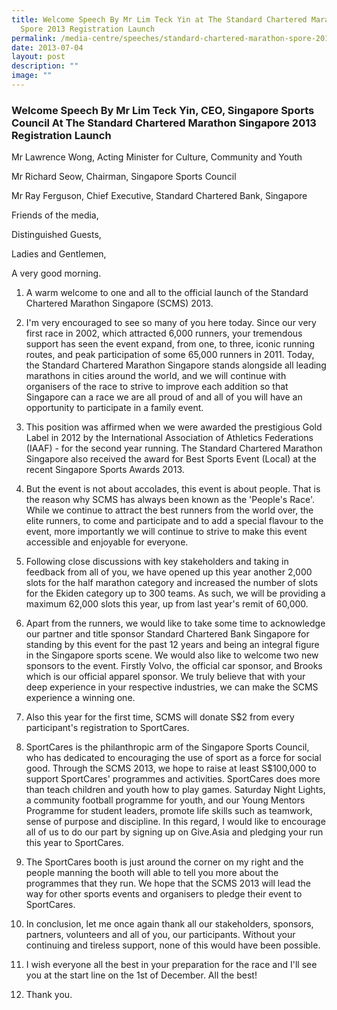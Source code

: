 ```yaml
---
title: Welcome Speech By Mr Lim Teck Yin at The Standard Chartered Marathon
  Spore 2013 Registration Launch
permalink: /media-centre/speeches/standard-chartered-marathon-spore-2013-registration-launch/
date: 2013-07-04
layout: post
description: ""
image: ""
---
```

### **Welcome Speech By Mr Lim Teck Yin, CEO, Singapore Sports Council At The Standard Chartered Marathon Singapore 2013 Registration Launch**

Mr Lawrence Wong, Acting Minister for Culture, Community and Youth

Mr Richard Seow, Chairman, Singapore Sports Council

Mr Ray Ferguson, Chief Executive, Standard Chartered Bank, Singapore

Friends of the media,

Distinguished Guests,

Ladies and Gentlemen,

A very good morning.

1. A warm welcome to one and all to the official launch of the Standard Chartered Marathon Singapore (SCMS) 2013.

2. I'm very encouraged to see so many of you here today. Since our very first race in 2002, which attracted 6,000 runners, your tremendous support has seen the event expand, from one, to three, iconic running routes, and peak participation of some 65,000 runners in 2011. Today, the Standard Chartered Marathon Singapore stands alongside all leading marathons in cities around the world, and we will continue with organisers of the race to strive to improve each addition so that Singapore can a race we are all proud of and all of you will have an opportunity to participate in a family event.

3. This position was affirmed when we were awarded the prestigious Gold Label in 2012 by the International Association of Athletics Federations (IAAF) - for the second year running. The Standard Chartered Marathon Singapore also received the award for Best Sports Event (Local) at the recent Singapore Sports Awards 2013.

4. But the event is not about accolades, this event is about people. That is the reason why SCMS has always been known as the 'People's Race'. While we continue to attract the best runners from the world over, the elite runners, to come and participate and to add a special flavour to the event, more importantly we will continue to strive to make this event accessible and enjoyable for everyone.

5. Following close discussions with key stakeholders and taking in feedback from all of you, we have opened up this year another 2,000 slots for the half marathon category and increased the number of slots for the Ekiden category up to 300 teams. As such, we will be providing a maximum 62,000 slots this year, up from last year's remit of 60,000.

6. Apart from the runners, we would like to take some time to acknowledge our partner and title sponsor Standard Chartered Bank Singapore for standing by this event for the past 12 years and being an integral figure in the Singapore sports scene. We would also like to welcome two new sponsors to the event. Firstly Volvo, the official car sponsor, and Brooks which is our official apparel sponsor. We truly believe that with your deep experience in your respective industries, we can make the SCMS experience a winning one.

7. Also this year for the first time, SCMS will donate S$2 from every participant's registration to SportCares.

8. SportCares is the philanthropic arm of the Singapore Sports Council, who has dedicated to encouraging the use of sport as a force for social good. Through the SCMS 2013, we hope to raise at least S$100,000 to support SportCares' programmes and activities. SportCares does more than teach children and youth how to play games. Saturday Night Lights, a community football programme for youth, and our Young Mentors Programme for student leaders, promote life skills such as teamwork, sense of purpose and discipline. In this regard, I would like to encourage all of us to do our part by signing up on Give.Asia and pledging your run this year to SportCares.

9. The SportCares booth is just around the corner on my right and the people manning the booth will able to tell you more about the programmes that they run. We hope that the SCMS 2013 will lead the way for other sports events and organisers to pledge their event to SportCares.

10. In conclusion, let me once again thank all our stakeholders, sponsors, partners, volunteers and all of you, our participants. Without your continuing and tireless support, none of this would have been possible.

11. I wish everyone all the best in your preparation for the race and I'll see you at the start line on the 1st of December. All the best!

12. Thank you.